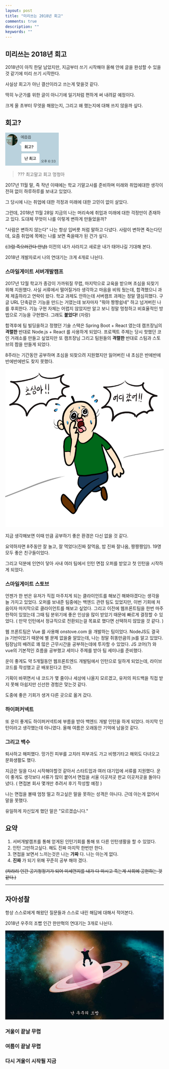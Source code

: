 ```yaml
---
layout: post
title: "미리쓰는 2018년 회고"
comments: true
description: ""
keywords: ""
---
```


## 미리쓰는 2018년 회고

2018년이 아직 한달 남았지만, 지금부터 쓰기 시작해야 올해 안에 글을 완성할 수 있을것 같기에 미리 쓰기 시작한다.

사실상 회고가 아닌 결산이라고 쓰는게 맞을것 같다.

딱히 누군가를 위한 글이 아니기에 일기처럼 편하게 써 내려갈 예정이다.

크게 올 초부터 무엇을 해왔는지, 그리고 왜 했는지에 대해 쓰지 않을까 싶다.



## 회고?

![ye](/images/result2018/ye.png)

> ??? 최고말고 회고 멍청아

2017년 11월 말, 즉 작년 이때에는 학교 기말고사를 준비하며 미래와 취업에대한 생각이 전혀 없이 하루하루를 보내고 있었다.

그 당시에 나는 취업에 대한 걱정과 미래에 대한 고민이 없이 살았다.

그런데, 2018년 11월 28일 지금의 나는 머리속에 취업과 미래에 대한 걱정만이 존재하고 있다. 도대체 무엇이 나를 이렇게 변하게 만들었을까?

"사람은 변하지 않는다" 나는 항상 입버릇 처럼 말하고 다녔다. 사람이 변하면 죽는다던데, 요즘 취업에 목메는 나를 보면 죽을때가 된 건가 싶다.

~~(그럼 죽으러간다 안녕)~~ 이전의 내가 사라지고 새로운 내가 태어나길 기대해 본다.



2018년 개발자로서 나의 연대기는 크게 4개로 나뉜다.



### 스마일게이트 서버개발캠프

2017년 12월 학교가 종강이 가까워질 무렵, 마지막으로 교육을 받으며 초심을 되찾기 위해 지원했다. 사실 서류에서 떨어질거라 생각하고 마음을 비워 뒀는데, 합격했으니 과제 제출하라고 연락이 왔다. 학교 과제도 안하는데 서버캠프 과제는 정말 열심히했다. 구글 URL 단축같은 기능을 만드는 거였는데  보자마자 "뭐야 짱짱쉽네" 하고 넘겨버린 나를 후회한다. 기능 구현 자체는 어렵지 않았지만 알고 보니 정말 멍청하고 비효율적인 방법으로 기능을 구현했다.  그래도 **붙었다!** (자랑)

합격후에 팀 빌딩을하고 정했던 기술 스택은 Spring Boot + React 였는데 캠프장님의 **격렬한** 반대로 Node.js + React 를 사용하게 되었다. 프로젝트 주제는 당시 핫했던 코인 거래소를 만들고 싶었지만 또 캠프장님 그리고 팀원들의 **격렬한**  반대로 스팀과 스토브의 짭을 만들게 되었다. 

8주라는 기간동안 공부하며 초심을 되찾으려 지원했지만 잃어버린 내 초심은 반에반에반에반에반도 찾지 못했다. 

![ff](/images/result2018/firstmind.png)



지금 생각해보면 이때 만큼 공부하기 좋은 환경은 다신 없을 것 같다.





요약하자면 8주동안 잘 놀고, 잘 먹었다(진짜 잘먹음, 밥 진짜 잘나옴, 짱짱짱임!). 19명 모두 좋은 친구들이었다.

그리고 덕분에 인연이 닿아 사내 여러 팀에서 인턴 면접 오퍼를 받았고 첫 인턴을 시작하게 되었다.



### 스마일게이트 스토브



언젠가 한 번은 유저가 직접 마주치게 되는 클라이언트를 해보긴 해봐야겠다는 생각을 늘 가지고 있었다. 오퍼를 보내준 팀중에는 백엔드 관련 팀도 있었지만, 이번 기회에 처음이자 마지막으로 클라이언트를 해보고 싶었다. 그리고 이전에 웹프론트팀을 한번 마주한적이 있었는데 그때 팀 분위기에 좋은 인상을 많이 받았기 때문에 빠르게 결정할 수 있었다. ( 만약 인턴에서 정규직으로 전환되는걸 목표로 했다면 선택하지 않았을 것 같다. )



웹 프론트팀은 Vue 를 사용해 onstove.com 을 개발하는 팀이었다. NodeJS도 결국 js 기반이었기 때문에 별 문제 없을줄 알았는데, 나는 정말 쥐똥만큼의 js를 알고 있었다. 팀장님의 배려로 꽤 많은 근무시간을 공부하는데에 투자할 수 있었다. JS 코어(?) 와 vue의 기본적인 흐름을 공부했고 세미나 주제를 받아 팀 세미나를 준비했다.







운이 좋게도 약 5개월동안 웹프론트엔드 개발팀에서 인턴으로 일하게 되었는데, 라이브 코드를 작성했고 곧 배포된다고 한다.

기획이 바뀌면서 내 코드가 몇 줄이나 세상에 나올지 모르겠고, 유저의 피드백을 직접 받지 못해 아쉽지만 신선한 경험은 맞는것 같다.

도중에 좋은 기회가 생겨 다른 곳으로 옮겨 갔다.



### 하이퍼커넥트

또 운이 좋게도 하이퍼커넥트에 부름을 받아 백엔드 개발 인턴을 하게 되었다. 마지막 인턴이라고 생각했는데 아니였다. 올해 여름은 오래동안 기억에 남을것 같다. 



### 그리고 백수

퇴사하고 해피했다. 망가진 피부를 고치러 피부과도 가고 비행기타고 해외도 다녀오고 문화생활도 했다.

지금은 일을 다시 시작해야할것 같아서 스타트업과 여러 대기업에 서류를 지원했다. 운이 좋게도 생각보다 서류가 많이 붙어서 면접을 서울 이곳저곳 판교 이곳저곳을 돌아다녔다. ( 면접본 회사 몇개만 추려서 후기 작성할 예정 )

나는 면접을 볼때 엄청 떨고 하고싶은 말을 못하는 성격은 아니다. 근데 아는게 없어서 말을 못했다.

유일하게 자신있게 했던 말은 "모르겠습니다." 



## 요약

1. 서버개발캠프를 통해 얻게된 인턴기회를 통해 또 다른 인턴생활을 할 수 있었다.
2. 인턴 그만하고싶다. 해도 진짜 마지막 한번만 한다.
3. 면접을 보면서 느끼는것은 나는 **가짜** 다. 나는 아는게 없다. 
4. **진짜** 가 되기 위해 꾸준히 공부 해야 겠다.



~~(차라리 인간 공기청정기가 되어 미세먼지를 내가 다 마시고 죽는게 사회에 공헌하는 것 같다.)~~ 



---



## 자아성찰

항상 스스로에게 해왔던 질문들과 스스로 내린 해답에 대해서 적어본다.



2018년 우주의 조빱 인간 한만혁의 연대기는 3개로 나뉜다.

![jb](/images/result2018/jobbabofuniverse.jpg)





### 겨울이 끝날 무렵



### 여름이 끝날 무렵



### 다시 겨울이 시작될 지금



